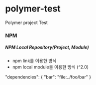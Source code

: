 # polymer-test

Polymer project Test

### NPM

##### NPM Local Repository(Project, Module)

* npm link를 이용한 방식
* npm local module을 이용한 방식 (^2.0)

"dependencies": {
    "bar": "file:../foo/bar"
}
